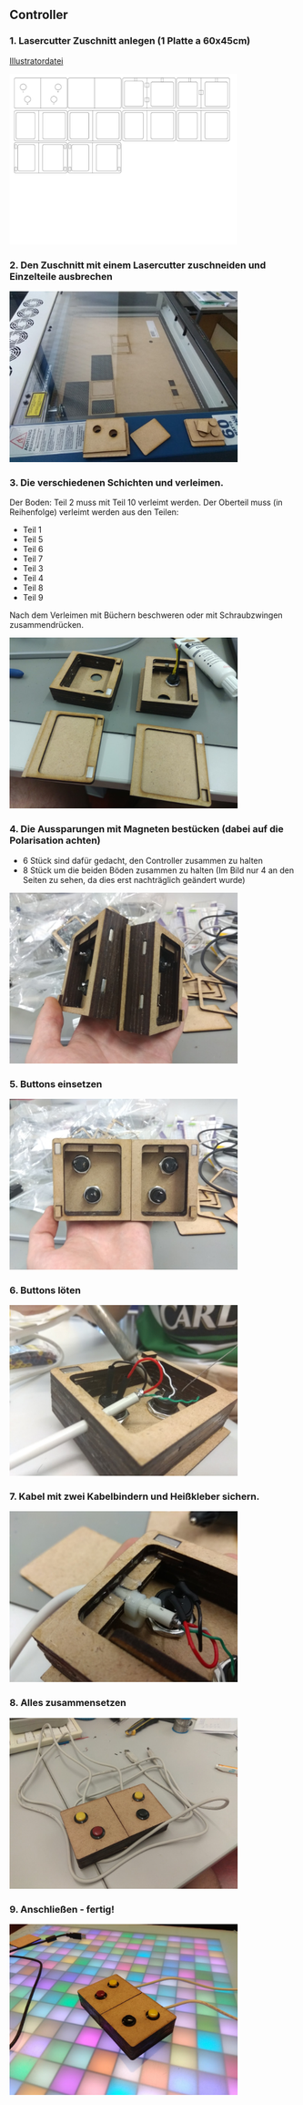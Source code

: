 ## Controller
### 1. Lasercutter Zuschnitt anlegen (1 Platte a 60x45cm)
[Illustratordatei](https://github.com/cbm-instructions/bits-please/blob/master/Controller/Zuschnitt_Controller.zip)

<img src="Zuschnitt_1_Controller.jpg" height="300">

### 2. Den Zuschnitt mit einem Lasercutter zuschneiden und Einzelteile ausbrechen

<img src="Lasercutter.jpg" height="300">

### 3. Die verschiedenen Schichten und verleimen.
Der Boden: Teil 2 muss mit Teil 10 verleimt werden.
Der Oberteil muss (in Reihenfolge) verleimt werden aus den Teilen:
- Teil 1
- Teil 5
- Teil 6
- Teil 7
- Teil 3
- Teil 4
- Teil 8 
- Teil 9

Nach dem Verleimen mit Büchern beschweren oder mit Schraubzwingen zusammendrücken.

<img src="Schichten.jpg" height="300">

### 4. Die Aussparungen mit Magneten bestücken (dabei auf die Polarisation achten)
- 6 Stück sind dafür gedacht, den Controller zusammen zu halten
- 8 Stück um die beiden Böden zusammen zu halten
(Im Bild nur 4 an den Seiten zu sehen, da dies erst nachträglich geändert wurde)

<img src="Magnete.jpg" height="300">

### 5. Buttons einsetzen

<img src="Buttons.jpg" height="300">

### 6. Buttons löten

<img src="Loeten.jpg" height="300">

### 7. Kabel mit zwei Kabelbindern und Heißkleber sichern.

<img src="Sichern.jpg" height="300">

### 8. Alles zusammensetzen

<img src="Zusammensetzen.jpg" height="300">

### 9. Anschließen - fertig!

<img src="fertig.jpg" height="300">
